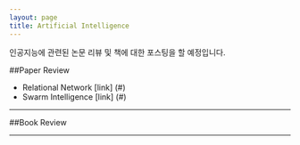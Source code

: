 ```yaml
---
layout: page
title: Artificial Intelligence
---
```


<p class="message">
  인공지능에 관련된 논문 리뷰 및 책에 대한 포스팅을 할 예정입니다.
</p>

##Paper Review

 * Relational Network [link] (#)
 * Swarm Intelligence [link] (#) 

 ------------------------------------------------------------------------------------------------

 ##Book Review

 ------------------------------------------------------------------------------------------------

